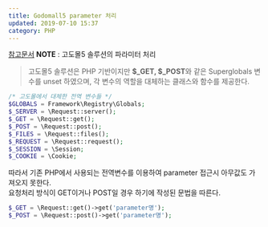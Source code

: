 ```yaml
---
title: Godomall5 parameter 처리
updated: 2019-07-10 15:37
category: PHP
---
```

<a href="http://doc.godomall5.godomall.com/Godomall5_Pro_Guide/Coding_Guide#page_Superglobals" target="_new">참고문서</a>
**NOTE** : 고도몰5 솔루션의 파라미터 처리

> 고도몰5 솔루션은 PHP 기반이지만 **$_GET, $_POST**와 같은 Superglobals 변수를 unset 하였으며, 각 변수의 역할을
대체하는 클래스와 함수를 제공한다.

```php
/* 고도몰에서 대체한 전역 변수들 */
$GLOBALS = Framework\Registry\Globals;
$_SERVER = \Request::server();
$_GET = \Request::get();
$_POST = \Request::post();
$_FILES = \Request::files();
$_REQUEST = \Request::request();
$_SESSION = \Session;
$_COOKIE = \Cookie;
```
따라서 기존 PHP에서 사용되는 전역변수를 이용하여 parameter 접근시 아무값도 가져오지 못한다.  
요청처리 방식이 GET이거나 POST일 경우 하기에 작성된 문법을 따른다.

```php
$_GET = \Request::get()->get('parameter명');
$_POST = \Request::post()->get('parameter명');
```
